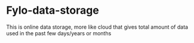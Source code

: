 # Fylo-data-storage
This is online data storage, more like cloud that gives total amount of data used in the past few days/years or months
